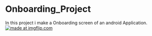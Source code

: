 # Onboarding_Project
In this project i make a Onboarding screen of an android Application.
<a href="https://imgflip.com/gif/22ur22"><img src="https://i.imgflip.com/22ur22.gif" title="made at imgflip.com"/></a>
